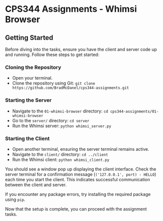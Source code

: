 # CPS344 Assignments - Whimsi Browser

## Getting Started

Before diving into the tasks, ensure you have the client and server code up and running. Follow these steps to get started:

### Cloning the Repository
- Open your terminal.
- Clone the repository using Git:
  `git clone https://github.com/BradMcDanel/cps344-assignments.git`

### Starting the Server
- Navigate to the `01-whimsi-browser` directory: 
  `cd cps344-assignments/01-whimsi-browser`
- Go to the `server/` directory: 
  `cd server`
- Run the Whimsi server:
  `python whimsi_server.py`

### Starting the Client
- Open another terminal, ensuring the server terminal remains active.
- Navigate to the `client/` directory:
  `cd ../client`
- Run the Whimsi client:
  `python whimsi_client.py`

You should see a window pop up displaying the client interface. Check the server terminal for a confirmation message (`('127.0.0.1', port) - HELLO`) each time you start the client. This indicates successful communication between the client and server.

If you encounter any package errors, try installing the required package using `pip`.

Now that the setup is complete, you can proceed with the assignment tasks.

